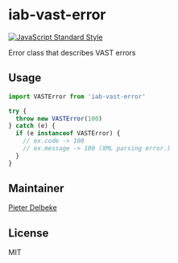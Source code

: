 # iab-vast-error

[![JavaScript Standard Style](https://img.shields.io/badge/code%20style-standard-brightgreen.svg)](http://standardjs.com/)

Error class that describes VAST errors

## Usage

```js
import VASTError from 'iab-vast-error'

try {
  throw new VASTError(100)
} catch (e) {
  if (e instanceof VASTError) {
    // ex.code -> 100
    // ex.message -> 100 (XML parsing error.)
  }
}
```

## Maintainer

[Pieter Delbeke](https://github.com/delbeke)

## License

MIT
